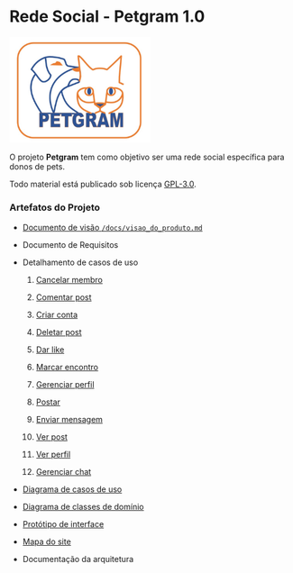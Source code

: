 # Rede Social - Petgram 1.0

<img src="./images/logo.jpeg" alt="PetGram" width="250"/>

O projeto __Petgram__ tem como objetivo ser uma rede social específica para donos de pets.

Todo material está publicado sob licença [GPL-3.0](https://www.gnu.org/licenses/quick-guide-gplv3.pt-br.html).


### Artefatos do Projeto
* [Documento de visão `/docs/visao_do_produto.md`](./docs/visao_do_produto.md)

* Documento de Requisitos

* Detalhamento de casos de uso 

    1. [Cancelar membro](./docs/casos_de_uso/ucd_cancel_member.md)

    2. [Comentar post](./docs/casos_de_uso/ucd_comment_posts.md)

    3. [Criar conta](./docs/casos_de_uso/ucd_create_account.md)

    4. [Deletar post](./docs/casos_de_uso/ucd_delete_post.md)

    5. [Dar like](./docs/casos_de_uso/ucd_like_posts.md)

    6. [Marcar encontro](./docs/casos_de_uso/ucd_make_date.md)

    7. [Gerenciar perfil](./docs/casos_de_uso/ucd_manage_profile.md)

    8. [Postar](./docs/casos_de_uso/ucd_post.md)

    9. [Enviar mensagem](./docs/casos_de_uso/ucd_send_message.md)

    10. [Ver post](./docs/casos_de_uso/ucd_view_post.md)

    11. [Ver perfil](./docs/casos_de_uso/ucd_view_profile.md)

    12. [Gerenciar chat](./docs/casos_de_uso/ucd_manage_chat.md)


* [Diagrama de casos de uso](./diagramas/Diagrama_casos_de_uso.png)

* [Diagrama de classes de domínio](./diagramas/Diagrama_classes_dominio.png)

* [Protótipo de interface](https://www.figma.com/file/SJXj2Bv2sKnvYpk1aqA0KN/PETGRAM?node-id=0%3A1)

* [Mapa do site](https://www.figma.com/file/ksJ3FYMSW6HgeF877Pr8Lh/Untitled?node-id=0%3A1)

* Documentação da arquitetura
